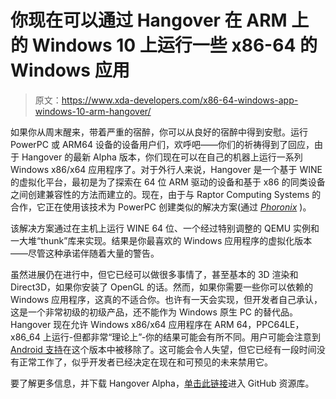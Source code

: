 # 你现在可以通过 Hangover 在 ARM 上的 Windows 10 上运行一些 x86-64 的 Windows 应用

> 原文：<https://www.xda-developers.com/x86-64-windows-app-windows-10-arm-hangover/>

如果你从周末醒来，带着严重的宿醉，你可以从良好的宿醉中得到安慰。运行 PowerPC 或 ARM64 设备的设备用户们，欢呼吧——你们的祈祷得到了回应，由于 Hangover 的最新 Alpha 版本，你们现在可以在自己的机器上运行一系列 Windows x86/x64 应用程序了。对于外行人来说，Hangover 是一个基于 WINE 的虚拟化平台，最初是为了探索在 64 位 ARM 驱动的设备和基于 x86 的同类设备之间创建兼容性的方法而建立的。现在，由于与 Raptor Computing Systems 的合作，它正在使用该技术为 PowerPC 创建类似的解决方案(通过 [*Phoronix*](https://www.phoronix.com/scan.php?page=news_item&px=Hangover-Alpha-2) )。

该解决方案通过在主机上运行 WINE 64 位、一个经过特别调整的 QEMU 实例和一大堆“thunk”库来实现。结果是你最喜欢的 Windows 应用程序的虚拟化版本——尽管这种承诺伴随着大量的警告。

虽然进展仍在进行中，但它已经可以做很多事情了，甚至基本的 3D 渲染和 Direct3D，如果你安装了 OpenGL 的话。然而，如果你需要一些你可以依赖的 Windows 应用程序，这真的不适合你。也许有一天会实现，但开发者自己承认，这是一个非常初级的初级产品，还不能作为 Windows 原生 PC 的替代品。Hangover 现在允许 Windows x86/x64 应用程序在 ARM 64，PPC64LE，x86_64 上运行-但都非常“理论上”-你的结果可能会有所不同。用户可能会注意到 [Android 支持](https://www.xda-developers.com/wine-windows-compatibility-layer-android-version-5-0/)在这个版本中被移除了。这可能会令人失望，但它已经有一段时间没有正常工作了，似乎开发者已经决定在现在和可预见的未来禁用它。

要了解更多信息，并下载 Hangover Alpha，[单击此链接](https://github.com/AndreRH/hangover/releases/tag/hangover-0.5.15)进入 GitHub 资源库。